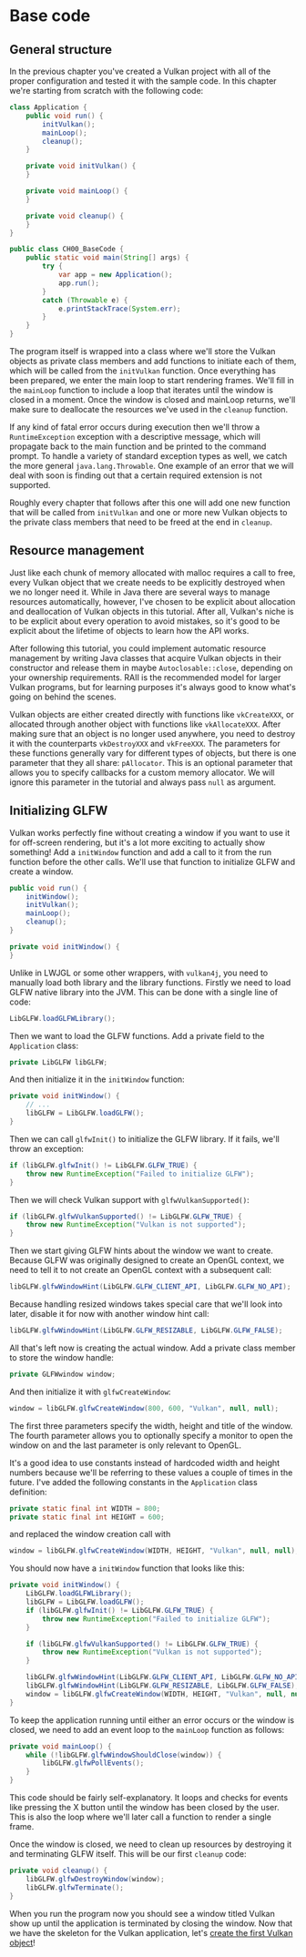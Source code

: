 # Base code

## General structure

In the previous chapter you've created a Vulkan project with all of the proper configuration and tested it with the sample code. In this chapter we're starting from scratch with the following code:

```java
class Application {
    public void run() {
        initVulkan();
        mainLoop();
        cleanup();
    }

    private void initVulkan() {
    }

    private void mainLoop() {
    }

    private void cleanup() {
    }
}

public class CH00_BaseCode {
    public static void main(String[] args) {
        try {
            var app = new Application();
            app.run();
        }
        catch (Throwable e) {
            e.printStackTrace(System.err);
        }
    }
}
```

The program itself is wrapped into a class where we'll store the Vulkan objects as private class members and add functions to initiate each of them, which will be called from the `initVulkan` function. Once everything has been prepared, we enter the main loop to start rendering frames. We'll fill in the `mainLoop` function to include a loop that iterates until the window is closed in a moment. Once the window is closed and mainLoop returns, we'll make sure to deallocate the resources we've used in the `cleanup` function.

If any kind of fatal error occurs during execution then we'll throw a `RuntimeException` exception with a descriptive message, which will propagate back to the main function and be printed to the command prompt. To handle a variety of standard exception types as well, we catch the more general `java.lang.Throwable`. One example of an error that we will deal with soon is finding out that a certain required extension is not supported.

Roughly every chapter that follows after this one will add one new function that will be called from `initVulkan` and one or more new Vulkan objects to the private class members that need to be freed at the end in `cleanup`.

## Resource management

Just like each chunk of memory allocated with malloc requires a call to free, every Vulkan object that we create needs to be explicitly destroyed when we no longer need it. While in Java there are several ways to manage resources automatically, however, I've chosen to be explicit about allocation and deallocation of Vulkan objects in this tutorial. After all, Vulkan's niche is to be explicit about every operation to avoid mistakes, so it's good to be explicit about the lifetime of objects to learn how the API works. 

After following this tutorial, you could implement automatic resource management by writing Java classes that acquire Vulkan objects in their constructor and release them in maybe `Autoclosable::close`, depending on your ownership requirements. RAII is the recommended model for larger Vulkan programs, but for learning purposes it's always good to know what's going on behind the scenes.

Vulkan objects are either created directly with functions like `vkCreateXXX`, or allocated through another object with functions like `vkAllocateXXX`. After making sure that an object is no longer used anywhere, you need to destroy it with the counterparts `vkDestroyXXX` and `vkFreeXXX`. The parameters for these functions generally vary for different types of objects, but there is one parameter that they all share: `pAllocator`. This is an optional parameter that allows you to specify callbacks for a custom memory allocator. We will ignore this parameter in the tutorial and always pass `null` as argument.

## Initializing GLFW

Vulkan works perfectly fine without creating a window if you want to use it for off-screen rendering, but it's a lot more exciting to actually show something! Add a `initWindow` function and add a call to it from the run function before the other calls. We'll use that function to initialize GLFW and create a window.

```java
public void run() {
    initWindow();
    initVulkan();
    mainLoop();
    cleanup();
}

private void initWindow() {
}
```

Unlike in LWJGL or some other wrappers, with `vulkan4j`, you need to manually load both library and the library functions. Firstly we need to load GLFW native library into the JVM. This can be done with a single line of code:

```java
LibGLFW.loadGLFWLibrary();
```

Then we want to load the GLFW functions. Add a private field to the `Application` class:

```java
private LibGLFW libGLFW;
```

And then initialize it in the `initWindow` function:

```java
private void initWindow() {
    // ...
    libGLFW = LibGLFW.loadGLFW();
}
```

Then we can call `glfwInit()` to initialize the GLFW library. If it fails, we'll throw an exception:

```java
if (libGLFW.glfwInit() != LibGLFW.GLFW_TRUE) {
    throw new RuntimeException("Failed to initialize GLFW");
}
```

Then we will check Vulkan support with `glfwVulkanSupported()`:

```java
if (libGLFW.glfwVulkanSupported() != LibGLFW.GLFW_TRUE) {
    throw new RuntimeException("Vulkan is not supported");
}
```

Then we start giving GLFW hints about the window we want to create. Because GLFW was originally designed to create an OpenGL context, we need to tell it to not create an OpenGL context with a subsequent call:

```java
libGLFW.glfwWindowHint(LibGLFW.GLFW_CLIENT_API, LibGLFW.GLFW_NO_API);
```

Because handling resized windows takes special care that we'll look into later, disable it for now with another window hint call:

```java
libGLFW.glfwWindowHint(LibGLFW.GLFW_RESIZABLE, LibGLFW.GLFW_FALSE);
```

All that's left now is creating the actual window. Add a private class member to store the window handle:

```java
private GLFWwindow window;
``` 

And then initialize it with `glfwCreateWindow`:

```java
window = libGLFW.glfwCreateWindow(800, 600, "Vulkan", null, null);
```

The first three parameters specify the width, height and title of the window. The fourth parameter allows you to optionally specify a monitor to open the window on and the last parameter is only relevant to OpenGL.

It's a good idea to use constants instead of hardcoded width and height numbers because we'll be referring to these values a couple of times in the future. I've added the following constants in the `Application` class definition:

```java
private static final int WIDTH = 800;
private static final int HEIGHT = 600;
```

and replaced the window creation call with

```java
window = libGLFW.glfwCreateWindow(WIDTH, HEIGHT, "Vulkan", null, null);
```

You should now have a `initWindow` function that looks like this:

```java
private void initWindow() {
    LibGLFW.loadGLFWLibrary();
    libGLFW = LibGLFW.loadGLFW();
    if (libGLFW.glfwInit() != LibGLFW.GLFW_TRUE) {
        throw new RuntimeException("Failed to initialize GLFW");
    }

    if (libGLFW.glfwVulkanSupported() != LibGLFW.GLFW_TRUE) {
        throw new RuntimeException("Vulkan is not supported");
    }

    libGLFW.glfwWindowHint(LibGLFW.GLFW_CLIENT_API, LibGLFW.GLFW_NO_API);
    libGLFW.glfwWindowHint(LibGLFW.GLFW_RESIZABLE, LibGLFW.GLFW_FALSE);
    window = libGLFW.glfwCreateWindow(WIDTH, HEIGHT, "Vulkan", null, null);
}
```

To keep the application running until either an error occurs or the window is closed, we need to add an event loop to the `mainLoop` function as follows:

```java
private void mainLoop() {
    while (!libGLFW.glfwWindowShouldClose(window)) {
        libGLFW.glfwPollEvents();
    }
}
```

This code should be fairly self-explanatory. It loops and checks for events like pressing the X button until the window has been closed by the user. This is also the loop where we'll later call a function to render a single frame.

Once the window is closed, we need to clean up resources by destroying it and terminating GLFW itself. This will be our first `cleanup` code:

```java
private void cleanup() {
    libGLFW.glfwDestroyWindow(window);
    libGLFW.glfwTerminate();
}
```

When you run the program now you should see a window titled Vulkan show up until the application is terminated by closing the window. Now that we have the skeleton for the Vulkan application, let's [create the first Vulkan object](./instance.md)!
